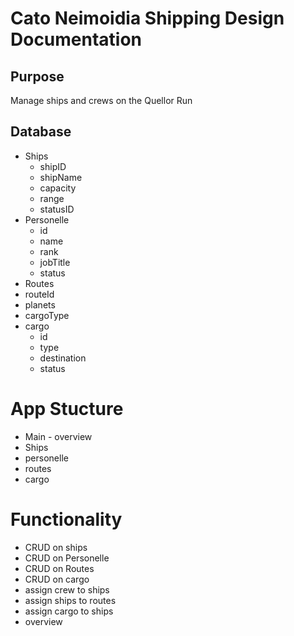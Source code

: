 # Cato Neimoidia Shipping Design Documentation
## Purpose
Manage ships and crews on the Quellor Run

## Database
- Ships
  - shipID
  - shipName
  - capacity
  - range
  - statusID
- Personelle
  - id
  - name
  - rank
  - jobTitle
  - status
- Routes
 - routeId
 - planets
 - cargoType
- cargo
  - id
  - type
  - destination
  - status


# App Stucture
- Main - overview
- Ships
- personelle
- routes
- cargo

# Functionality
- CRUD on ships
- CRUD on Personelle
- CRUD on Routes
- CRUD on cargo
- assign crew to ships
- assign ships to routes
- assign cargo to ships
- overview
